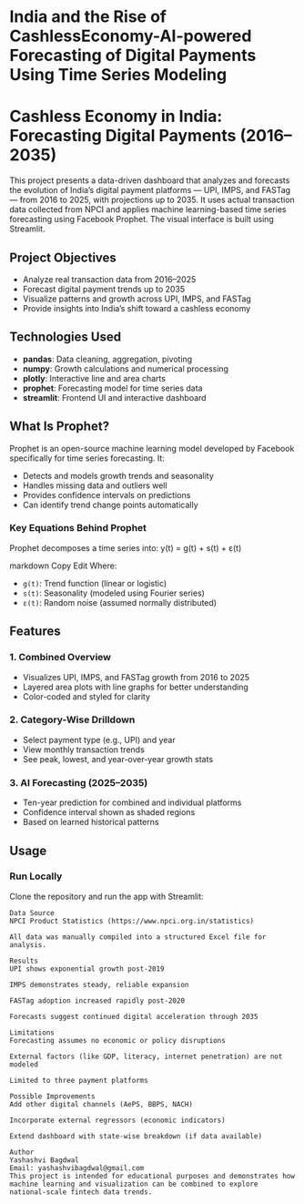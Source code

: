 # India and the Rise of CashlessEconomy-AI-powered Forecasting of Digital Payments Using Time Series Modeling
# Cashless Economy in India: Forecasting Digital Payments (2016–2035)

This project presents a data-driven dashboard that analyzes and forecasts the evolution of India’s digital payment platforms — UPI, IMPS, and FASTag — from 2016 to 2025, with projections up to 2035. It uses actual transaction data collected from NPCI and applies machine learning-based time series forecasting using Facebook Prophet. The visual interface is built using Streamlit.

## Project Objectives

- Analyze real transaction data from 2016–2025
- Forecast digital payment trends up to 2035
- Visualize patterns and growth across UPI, IMPS, and FASTag
- Provide insights into India’s shift toward a cashless economy

## Technologies Used

- **pandas**: Data cleaning, aggregation, pivoting
- **numpy**: Growth calculations and numerical processing
- **plotly**: Interactive line and area charts
- **prophet**: Forecasting model for time series data
- **streamlit**: Frontend UI and interactive dashboard

## What Is Prophet?

Prophet is an open-source machine learning model developed by Facebook specifically for time series forecasting. It:
- Detects and models growth trends and seasonality
- Handles missing data and outliers well
- Provides confidence intervals on predictions
- Can identify trend change points automatically

### Key Equations Behind Prophet

Prophet decomposes a time series into:
y(t) = g(t) + s(t) + ε(t)

markdown
Copy
Edit
Where:
- `g(t)`: Trend function (linear or logistic)
- `s(t)`: Seasonality (modeled using Fourier series)
- `ε(t)`: Random noise (assumed normally distributed)

## Features

### 1. Combined Overview

- Visualizes UPI, IMPS, and FASTag growth from 2016 to 2025
- Layered area plots with line graphs for better understanding
- Color-coded and styled for clarity

### 2. Category-Wise Drilldown

- Select payment type (e.g., UPI) and year
- View monthly transaction trends
- See peak, lowest, and year-over-year growth stats

### 3. AI Forecasting (2025–2035)

- Ten-year prediction for combined and individual platforms
- Confidence interval shown as shaded regions
- Based on learned historical patterns

## Usage

### Run Locally

Clone the repository and run the app with Streamlit:

```bas
Data Source
NPCI Product Statistics (https://www.npci.org.in/statistics)

All data was manually compiled into a structured Excel file for analysis.

Results
UPI shows exponential growth post-2019

IMPS demonstrates steady, reliable expansion

FASTag adoption increased rapidly post-2020

Forecasts suggest continued digital acceleration through 2035

Limitations
Forecasting assumes no economic or policy disruptions

External factors (like GDP, literacy, internet penetration) are not modeled

Limited to three payment platforms

Possible Improvements
Add other digital channels (AePS, BBPS, NACH)

Incorporate external regressors (economic indicators)

Extend dashboard with state-wise breakdown (if data available)

Author
Yashashvi Bagdwal
Email: yashashvibagdwal@gmail.com
This project is intended for educational purposes and demonstrates how machine learning and visualization can be combined to explore national-scale fintech data trends.


